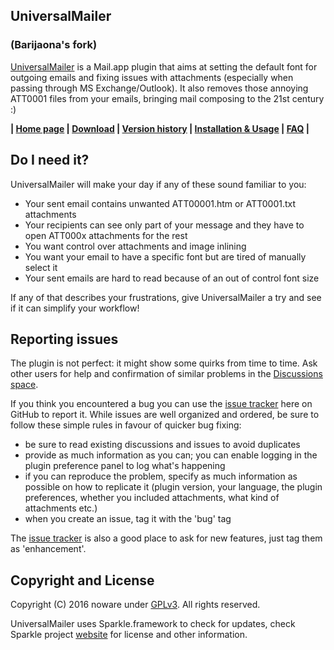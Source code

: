 UniversalMailer
---------------
### (Barijaona's fork)

[UniversalMailer][1] is a Mail.app plugin that aims at setting the default font for outgoing emails and fixing issues
with attachments (especially when passing through MS Exchange/Outlook). It also removes those annoying ATT0001 files from your emails, bringing mail composing to the 21st century :)

**|  [Home page][1] | [Download][2] | [Version history][3] | [Installation & Usage][4] | [FAQ][5] |**

Do I need it?
-------------

UniversalMailer will make your day if any of these sound familiar to you:
* Your sent email contains unwanted ATT00001.htm or ATT0001.txt attachments
* Your recipients can see only part of your message and they have to open ATT000x attachments for the rest
* You want control over attachments and image inlining
* You want your email to have a specific font but are tired of manually select it
* Your sent emails are hard to read because of an out of control font size

If any of that describes your frustrations, give UniversalMailer a try and see if it can simplify your workflow!

Reporting issues
------

The plugin is not perfect: it might show some quirks from time to time. Ask other users for help and confirmation of similar problems in the [Discussions space][8].

If you think you encountered a bug you can use the [issue tracker][6] here on GitHub to report it. While issues are well organized and ordered, be sure to follow these simple rules in favour of quicker bug fixing:

* be sure to read existing discussions and issues to avoid duplicates
* provide as much information as you can; you can enable logging in the plugin preference panel to log what's happening
* if you can reproduce the problem, specify as much information as possible on how to replicate it (plugin version, your language, the plugin preferences, whether you included attachments, what kind of attachments etc.)
* when you create an issue, tag it with the 'bug' tag

The [issue tracker][6] is also a good place to ask for new features, just tag them as 'enhancement'.

Copyright and License
---------------------

Copyright (C) 2016 noware under [GPLv3](LICENSE). All rights reserved.

UniversalMailer uses Sparkle.framework to check for updates, check Sparkle project [website][7] for license and other information.


[1]: https://github.com/barijaona/UniversalMailer
[2]: https://github.com/barijaona/UniversalMailer/releases/latest
[3]: https://github.com/barijaona/UniversalMailer/releases
[4]: https://github.com/barijaona/UniversalMailer/wiki/Installation-&-Usage
[5]: https://github.com/barijaona/UniversalMailer/wiki/FAQ-(Frequently-asked-questions)
[6]: https://github.com/barijaona/UniversalMailer/issues
[7]: https://sparkle-project.org
[8]: https://github.com/barijaona/UniversalMailer/discussions

